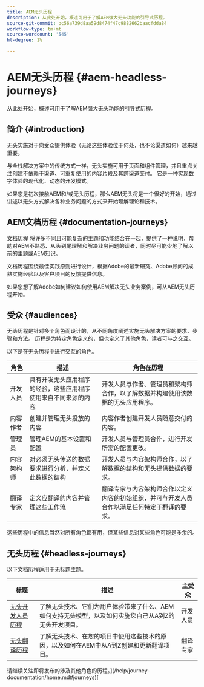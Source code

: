 ```yaml
---
title: AEM无头历程
description: 从此处开始，概述可用于了解AEM强大无头功能的引导式历程。
source-git-commit: bc56a739d8aa59d8474f47c9882662baacfdda84
workflow-type: tm+mt
source-wordcount: '545'
ht-degree: 1%

---
```


# AEM无头历程 {#aem-headless-journeys}

从此处开始，概述可用于了解AEM强大无头功能的引导式历程。

## 简介 {#introduction}

无头实施对于向受众提供体验（无论这些体验位于何处，也不论渠道如何）越来越重要。

与全栈解决方案中的传统方式一样，无头实施可用于页面和组件管理，并且重点关注创建不依赖于渠道、可重复使用的内容片段及其跨渠道交付。 它是一种实现数字体验的现代化、动态的开发模式。

如果您是初次接触AEM和/或无头历程，那么AEM无头将是一个很好的开始，通过讲述以无头方式解决各种业务问题的方式来开始理解理论和技术。

## AEM文档历程 {#documentation-journeys}

[文档历程](/help/journey-documentation/home.md) 将许多不同且可能复杂的主题和功能结合在一起，提供了一种说明，帮助对AEM不熟悉、从头到尾理解和解决业务问题的读者，同时尽可能少地了解以前的主题或AEM知识。

文档历程围绕最佳实践原则进行设计，根据Adobe的最新研究、Adobe顾问的成熟实施经验以及客户项目的反馈提供信息。

如果您想了解Adobe如何建议如何使用AEM解决无头业务案例，可从AEM无头历程开始。

## 受众 {#audiences}

无头历程是针对多个角色而设计的，从不同角度阐述实施无头解决方案的要求、步骤和方法。 历程是为特定角色定义的，但也定义了其他角色，读者可与之交互。

以下是在无头历程中进行交互的角色。

| 角色 | 描述 | 角色在历程 |
|---|---|---|
| 开发人员 | 具有开发无头应用程序的经验，这些应用程序使用来自不同来源的内容 | 开发人员与作者、管理员和架构师合作，以了解数据并构建使用该数据的无头应用程序。 |
| 内容作者 | 创建并管理无头投放的内容 | 内容作者创建开发人员随意交付的内容。 |
| 管理员 | 管理AEM的基本设置和配置 | 开发人员与管理员合作，进行开发所需的配置更改。 |
| 内容架构师 | 对必须无头传送的数据要求进行分析，并定义此数据的结构 | 开发人员与内容架构师合作，以了解数据的结构和无头提供数据的要求。 |
| 翻译专家 | 定义应翻译的内容并管理这些工作流 | 翻译专家与内容架构师合作以定义内容的初始组织，并可与开发人员合作以满足任何特定于翻译的要求。 |

这些历程中的信息当然对所有角色都有用，但某些信息对某些角色可能是多余的。

## 无头历程 {#headless-journeys}

以下文档历程适用于无标题主题。

| 标题 | 描述 | 主受众 |
|---|---|---|
| [无头开发人员历程](/help/journey-headless/developer/overview.md) | 了解无头技术、它们为用户体验带来了什么、AEM如何支持无头模型，以及如何实施您自己从A到Z的无头开发项目。 | 开发人员 |
| [无头翻译历程](/help/journey-headless/translation/overview.md) | 了解无头技术、在您的项目中使用这些技术的原因，以及如何在AEM中从A到Z创建和更新翻译项目。 | 翻译专家 |

请继续关注即将发布的涉及其他角色的历程。](/help/journey-documentation/home.md#journeys)[
